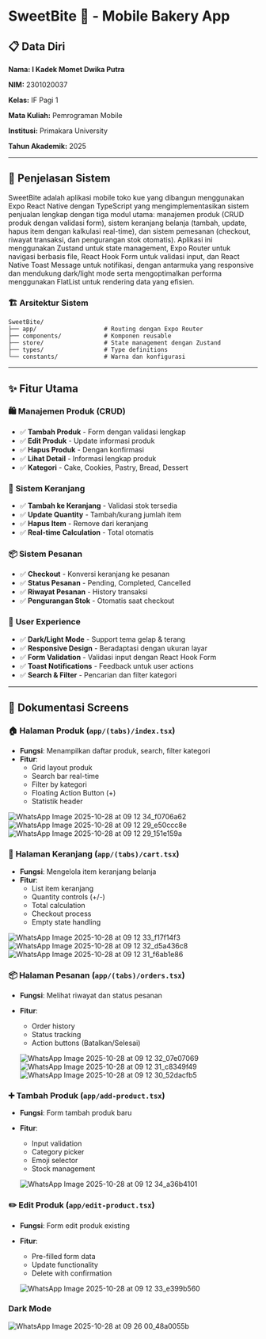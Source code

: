 # SweetBite 🎂 - Mobile Bakery App

## 📋 Data Diri

**Nama: I Kadek Momet Dwika Putra**

**NIM:** 2301020037

**Kelas:** IF Pagi 1

**Mata Kuliah:** Pemrograman Mobile

**Institusi:** Primakara University

**Tahun Akademik:** 2025

---

## 🎯 Penjelasan Sistem

SweetBite adalah aplikasi mobile toko kue yang dibangun menggunakan Expo React Native dengan TypeScript yang mengimplementasikan sistem penjualan lengkap dengan tiga modul utama: manajemen produk (CRUD produk dengan validasi form), sistem keranjang belanja (tambah, update, hapus item dengan kalkulasi real-time), dan sistem pemesanan (checkout, riwayat transaksi, dan pengurangan stok otomatis). Aplikasi ini menggunakan Zustand untuk state management, Expo Router untuk navigasi berbasis file, React Hook Form untuk validasi input, dan React Native Toast Message untuk notifikasi, dengan antarmuka yang responsive dan mendukung dark/light mode serta mengoptimalkan performa menggunakan FlatList untuk rendering data yang efisien.

### 🏗️ Arsitektur Sistem

```
SweetBite/
├── app/                   # Routing dengan Expo Router
├── components/            # Komponen reusable
├── store/                 # State management dengan Zustand
├── types/                 # Type definitions
└── constants/             # Warna dan konfigurasi

```

---

## ✨ Fitur Utama

### 🛍️ **Manajemen Produk (CRUD)**

- ✅ **Tambah Produk** - Form dengan validasi lengkap
- ✅ **Edit Produk** - Update informasi produk
- ✅ **Hapus Produk** - Dengan konfirmasi
- ✅ **Lihat Detail** - Informasi lengkap produk
- ✅ **Kategori** - Cake, Cookies, Pastry, Bread, Dessert

### 🛒 **Sistem Keranjang**

- ✅ **Tambah ke Keranjang** - Validasi stok tersedia
- ✅ **Update Quantity** - Tambah/kurang jumlah item
- ✅ **Hapus Item** - Remove dari keranjang
- ✅ **Real-time Calculation** - Total otomatis

### 📦 **Sistem Pesanan**

- ✅ **Checkout** - Konversi keranjang ke pesanan
- ✅ **Status Pesanan** - Pending, Completed, Cancelled
- ✅ **Riwayat Pesanan** - History transaksi
- ✅ **Pengurangan Stok** - Otomatis saat checkout

### 🎨 **User Experience**

- ✅ **Dark/Light Mode** - Support tema gelap & terang
- ✅ **Responsive Design** - Beradaptasi dengan ukuran layar
- ✅ **Form Validation** - Validasi input dengan React Hook Form
- ✅ **Toast Notifications** - Feedback untuk user actions
- ✅ **Search & Filter** - Pencarian dan filter kategori

---

## 📱 Dokumentasi Screens

### 🏠 **Halaman Produk** (`app/(tabs)/index.tsx`)

- **Fungsi**: Menampilkan daftar produk, search, filter kategori
- **Fitur**:
    - Grid layout produk
    - Search bar real-time
    - Filter by kategori
    - Floating Action Button (+)
    - Statistik header

![WhatsApp Image 2025-10-28 at 09 12 34_f0706a62](https://github.com/user-attachments/assets/5829bd75-2493-43d2-ae8f-1ba0bcb4c5e7)
![WhatsApp Image 2025-10-28 at 09 12 29_e50ccc8e](https://github.com/user-attachments/assets/4aaad4b4-fb61-41e8-907f-d4aea1dc9374)
![WhatsApp Image 2025-10-28 at 09 12 29_151e159a](https://github.com/user-attachments/assets/7391215a-f272-4cf7-a551-a5668680d437)




### 🛒 **Halaman Keranjang** (`app/(tabs)/cart.tsx`)

- **Fungsi**: Mengelola item keranjang belanja
- **Fitur**:
    - List item keranjang
    - Quantity controls (+/-)
    - Total calculation
    - Checkout process
    - Empty state handling

![WhatsApp Image 2025-10-28 at 09 12 33_f17f14f3](https://github.com/user-attachments/assets/e4364f0e-4ded-4561-b86a-be3e5e78f514)
![WhatsApp Image 2025-10-28 at 09 12 32_d5a436c8](https://github.com/user-attachments/assets/b0a30fd9-eeb7-4c3c-b615-e61476bd999d)
![WhatsApp Image 2025-10-28 at 09 12 31_f6ab1e86](https://github.com/user-attachments/assets/5d797cc7-7e21-4637-ac65-21c29950cbf4)


### 📦 **Halaman Pesanan** (`app/(tabs)/orders.tsx`)

- **Fungsi**: Melihat riwayat dan status pesanan
- **Fitur**:
    - Order history
    - Status tracking
    - Action buttons (Batalkan/Selesai)
 
  ![WhatsApp Image 2025-10-28 at 09 12 32_07e07069](https://github.com/user-attachments/assets/bb4084f2-f771-4b56-ad43-cf7dc195fe65)
  ![WhatsApp Image 2025-10-28 at 09 12 31_c8349f49](https://github.com/user-attachments/assets/4ddb6709-b968-4315-86d3-65c57ee9280e)
  ![WhatsApp Image 2025-10-28 at 09 12 30_52dacfb5](https://github.com/user-attachments/assets/ca4dc993-2c51-4425-aed0-a818e1807849)




### ➕ **Tambah Produk** (`app/add-product.tsx`)

- **Fungsi**: Form tambah produk baru
- **Fitur**:
    - Input validation
    - Category picker
    - Emoji selector
    - Stock management

  ![WhatsApp Image 2025-10-28 at 09 12 34_a36b4101](https://github.com/user-attachments/assets/4af639d7-e5e9-43fb-951f-b8ae46cad4bf)


### ✏️ **Edit Produk** (`app/edit-product.tsx`)

- **Fungsi**: Form edit produk existing
- **Fitur**:
    - Pre-filled form data
    - Update functionality
    - Delete with confirmation
 
  ![WhatsApp Image 2025-10-28 at 09 12 33_e399b560](https://github.com/user-attachments/assets/63215509-db2b-4ce1-997c-0370d64147e7)


### **Dark Mode**

![WhatsApp Image 2025-10-28 at 09 26 00_48a0055b](https://github.com/user-attachments/assets/3fe26083-38ea-4632-a296-87682acba845)

